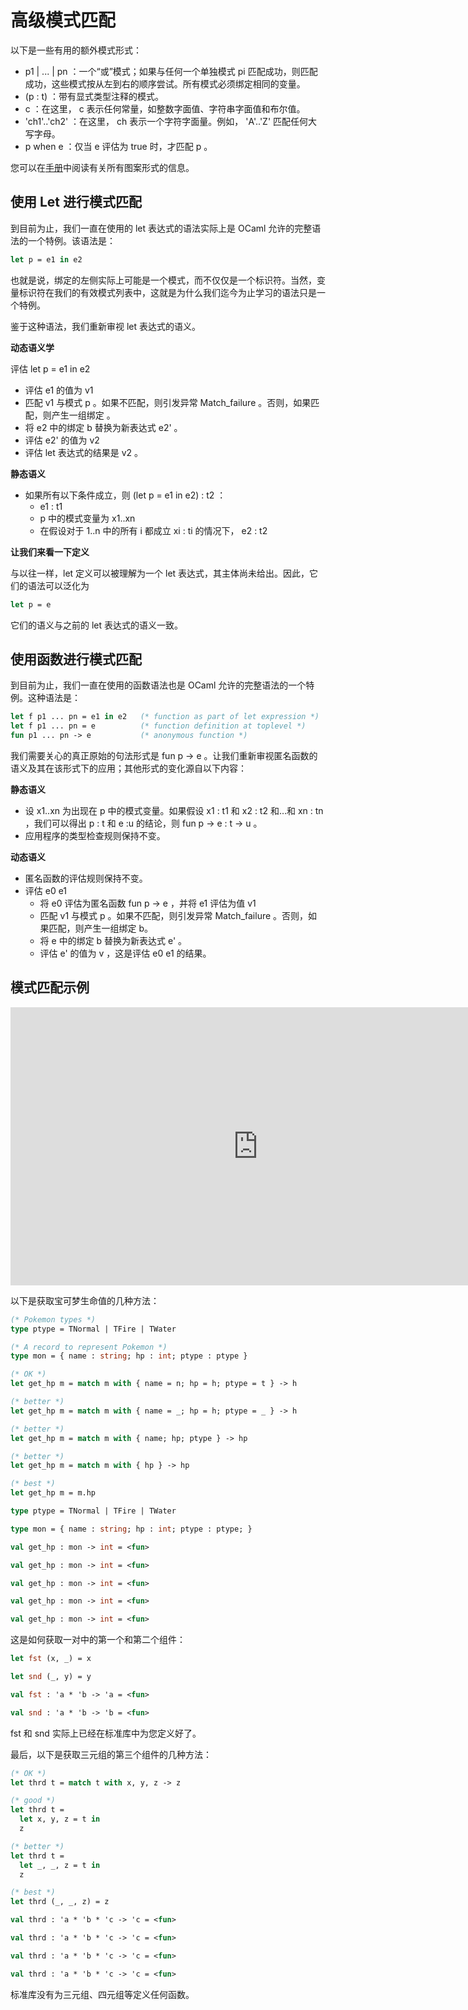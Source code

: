 # 高级模式匹配

以下是一些有用的额外模式形式：

- p1 | ... | pn ：一个“或”模式；如果与任何一个单独模式 pi 匹配成功，则匹配成功，这些模式按从左到右的顺序尝试。所有模式必须绑定相同的变量。
- (p : t) ：带有显式类型注释的模式。
- c ：在这里， c 表示任何常量，如整数字面值、字符串字面值和布尔值。
- 'ch1'..'ch2' ：在这里， ch 表示一个字符字面量。例如， 'A'..'Z' 匹配任何大写字母。
- p when e ：仅当 e 评估为 true 时，才匹配 p 。

您可以在[手册](https://ocaml.org/manual/5.2/patterns.html)中阅读有关所有图案形式的信息。

## 使用 Let 进行模式匹配

到目前为止，我们一直在使用的 let 表达式的语法实际上是 OCaml 允许的完整语法的一个特例。该语法是：

```ocaml
let p = e1 in e2
```

也就是说，绑定的左侧实际上可能是一个模式，而不仅仅是一个标识符。当然，变量标识符在我们的有效模式列表中，这就是为什么我们迄今为止学习的语法只是一个特例。

鉴于这种语法，我们重新审视 let 表达式的语义。

**动态语义学**

评估 let p = e1 in e2
- 评估 e1 的值为 v1
- 匹配 v1 与模式 p 。如果不匹配，则引发异常 Match_failure 。否则，如果匹配，则产生一组绑定
 。
- 将 e2 中的绑定 b 替换为新表达式 e2' 。
- 评估 e2' 的值为 v2
- 评估 let 表达式的结果是 v2 。

**静态语义**

- 如果所有以下条件成立，则 (let p = e1 in e2) : t2 ：
  - e1 : t1
  - p 中的模式变量为 x1..xn
  - 在假设对于 1..n 中的所有 i 都成立 xi : ti 的情况下， e2 : t2

**让我们来看一下定义**

与以往一样，let 定义可以被理解为一个 let 表达式，其主体尚未给出。因此，它们的语法可以泛化为

```ocaml
let p = e
```

它们的语义与之前的 let 表达式的语义一致。

## 使用函数进行模式匹配

到目前为止，我们一直在使用的函数语法也是 OCaml 允许的完整语法的一个特例。这种语法是：

```ocaml
let f p1 ... pn = e1 in e2   (* function as part of let expression *)
let f p1 ... pn = e          (* function definition at toplevel *)
fun p1 ... pn -> e           (* anonymous function *)
```

我们需要关心的真正原始的句法形式是 fun p -> e 。让我们重新审视匿名函数的语义及其在该形式下的应用；其他形式的变化源自以下内容：

**静态语义**

- 设 x1..xn 为出现在 p 中的模式变量。如果假设 x1 : t1 和 x2 : t2 和…和 xn : tn ，我们可以得出 p : t 和 e :u 的结论，则 fun p -> e : t -> u 。
- 应用程序的类型检查规则保持不变。

**动态语义**
- 匿名函数的评估规则保持不变。
- 评估 e0 e1
  - 将 e0 评估为匿名函数 fun p -> e ，并将 e1 评估为值 v1
  - 匹配 v1 与模式 p 。如果不匹配，则引发异常 Match_failure 。否则，如果匹配，则产生一组绑定  b。
  - 将 e 中的绑定 b 替换为新表达式 e' 。
  - 评估 e' 的值为 v ，这是评估 e0 e1 的结果。

## 模式匹配示例

<iframe width="791" height="445" src="https://www.youtube.com/embed/3ExRHHqfWm4" title="An ADT for Pokemon | OCaml Programming | Chapter 3 Video 18" frameborder="0" allow="accelerometer; autoplay; clipboard-write; encrypted-media; gyroscope; picture-in-picture; web-share" referrerpolicy="strict-origin-when-cross-origin" allowfullscreen></iframe>

以下是获取宝可梦生命值的几种方法：

```ocaml
(* Pokemon types *)
type ptype = TNormal | TFire | TWater

(* A record to represent Pokemon *)
type mon = { name : string; hp : int; ptype : ptype }

(* OK *)
let get_hp m = match m with { name = n; hp = h; ptype = t } -> h

(* better *)
let get_hp m = match m with { name = _; hp = h; ptype = _ } -> h

(* better *)
let get_hp m = match m with { name; hp; ptype } -> hp

(* better *)
let get_hp m = match m with { hp } -> hp

(* best *)
let get_hp m = m.hp
```

```ocaml
type ptype = TNormal | TFire | TWater
```

```ocaml
type mon = { name : string; hp : int; ptype : ptype; }
```

```ocaml
val get_hp : mon -> int = <fun>
```

```ocaml
val get_hp : mon -> int = <fun>
```

```ocaml
val get_hp : mon -> int = <fun>
```

```ocaml
val get_hp : mon -> int = <fun>
```

```ocaml
val get_hp : mon -> int = <fun>
```

这是如何获取一对中的第一个和第二个组件：

```ocaml
let fst (x, _) = x

let snd (_, y) = y
```

```ocaml
val fst : 'a * 'b -> 'a = <fun>
```

```ocaml
val snd : 'a * 'b -> 'b = <fun>
```

fst 和 snd 实际上已经在标准库中为您定义好了。

最后，以下是获取三元组的第三个组件的几种方法：

```ocaml
(* OK *)
let thrd t = match t with x, y, z -> z

(* good *)
let thrd t =
  let x, y, z = t in
  z

(* better *)
let thrd t =
  let _, _, z = t in
  z

(* best *)
let thrd (_, _, z) = z
```

```ocaml
val thrd : 'a * 'b * 'c -> 'c = <fun>
```

```ocaml
val thrd : 'a * 'b * 'c -> 'c = <fun>
```

```ocaml
val thrd : 'a * 'b * 'c -> 'c = <fun>
```

```ocaml
val thrd : 'a * 'b * 'c -> 'c = <fun>
```

标准库没有为三元组、四元组等定义任何函数。
